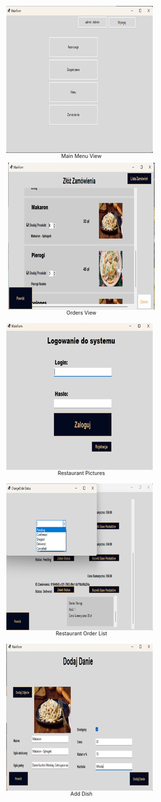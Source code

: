 <div style="display: flex; flex-wrap: wrap; gap: 10px;">

  <div style="flex: 1 1 400px; display: flex; justify-content: center; flex-direction: column; align-items: center;">
    <img src="./ReadmePictures/MainMenuView.png" alt="Main Menu View" width="400" height="400" style="margin-right: 10px;">
    <figcaption>Main Menu View</figcaption>
  </div>
  
  <div style="flex: 1 1 400px; display: flex; justify-content: center; flex-direction: column; align-items: center;">
    <img src="./ReadmePictures/OrdersView.png" alt="Orders View" width="400" height="400">
    <figcaption>Orders View</figcaption>
  </div>
  
 
  <div style="flex: 1 1 400px; display: flex; justify-content: center; flex-direction: column; align-items: center; margin-top: 10px;">
    <img src="./ReadmePictures/Restauracaj Pictures.png" alt="Restaurant Pictures" width="400" height="400" style="margin-right: 10px;">
    <figcaption>Restaurant Pictures</figcaption>
  </div>
  
  <div style="flex: 1 1 400px; display: flex; justify-content: center; flex-direction: column; align-items: center; margin-top: 10px;">
    <img src="./ReadmePictures/Resteurant OrderList.png" alt="Restaurant Order List" width="400" height="400" style="margin-right: 10px;">
    <figcaption>Restaurant Order List</figcaption>
  </div>

  <div style="flex: 1 1 400px; display: flex; justify-content: center; flex-direction: column; align-items: center; margin-top: 10px;">
    <img src="./ReadmePictures/adddish.png" alt="Add Dish" width="400" height="400" style="margin-right: 10px;">
    <figcaption>Add Dish</figcaption>
  </div>
</div>
